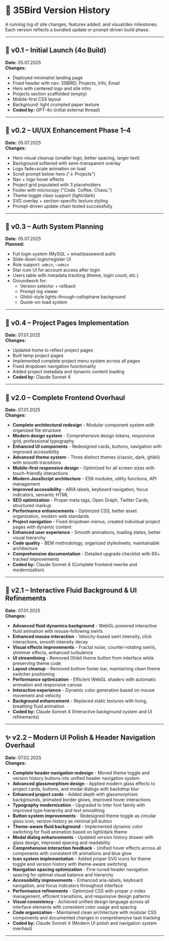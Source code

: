 # 📜 35Bird Version History

A running log of site changes, features added, and visual/dev milestones.  
Each version reflects a bundled update or prompt-driven build phase.

---

## 🧱 v0.1 – Initial Launch (4o Build)
**Date:** 05.07.2025  
**Changes:**
- Deployed minimalist landing page
- Fixed header with nav: 35BIRD, Projects, Info, Email
- Hero with centered logo and site intro
- Projects section scaffolded (empty)
- Mobile-first CSS layout
- Background: light crumpled paper texture
- **Coded by:** GPT-4o (initial external thread)

---

## 🧱 v0.2 – UI/UX Enhancement Phase 1–4
**Date:** 05.07.2025  
**Changes:**
- Hero visual cleanup (smaller logo, better spacing, larger text)
- Background softened with semi-transparent overlay
- Logo fade+scale animation on load
- Scroll prompt below hero ("↓ Projects")
- Nav + logo hover effects
- Project grid populated with 3 placeholders
- Footer with microcopy ("Code. Coffee. Chaos.")
- Theme toggle class support (light/dark)
- SVG overlay + section-specific texture styling
- Prompt-driven update chain tested successfully

---

## 📍 v0.3 – Auth System Planning
**Date:** 05.07.2025  
**Planned:**
- Full login system (MySQL + email/password auth)
- Slide-down login/register UI
- Role support: `admin`, `~admin`
- Star icon UI for account access after login
- Users table with metadata tracking (theme, login count, etc.)
- Groundwork for:
  - Version selector + rollback
  - Prompt log viewer
  - Ghibli-style lights-through-cellophane background
  - Quote-on-load system

---

## 🧱 v0.4 – Project Pages Implementation
**Date:** 07.01.2025  
**Changes:**
- Updated home to reflect project pages
- Built temp project pages
- Implemented complete project menu system across all pages
- Fixed dropdown navigation functionality
- Added project metadata and dynamic content loading
- **Coded by:** Claude Sonnet 4

---

## 🚀 v2.0 – Complete Frontend Overhaul
**Date:** 07.01.2025  
**Changes:**
- **Complete architectural redesign** - Modular component system with organized file structure
- **Modern design system** - Comprehensive design tokens, responsive grid, professional typography
- **Enhanced UI components** - Redesigned cards, buttons, navigation with improved accessibility
- **Advanced theme system** - Three distinct themes (classic, dark, ghibli) with smooth transitions
- **Mobile-first responsive design** - Optimized for all screen sizes with touch-friendly interactions
- **Modern JavaScript architecture** - ES6 modules, utility functions, API management
- **Improved accessibility** - ARIA labels, keyboard navigation, focus indicators, semantic HTML
- **SEO optimization** - Proper meta tags, Open Graph, Twitter Cards, structured markup
- **Performance enhancements** - Optimized CSS, better asset organization, modern web standards
- **Project navigation** - Fixed dropdown menus, created individual project pages with dynamic content
- **Enhanced user experience** - Smooth animations, loading states, better visual hierarchy
- **Code quality** - BEM methodology, organized stylesheets, maintainable architecture
- **Comprehensive documentation** - Detailed upgrade checklist with 60+ tracked improvements
- **Coded by:** Claude Sonnet 4 (Complete frontend rewrite and modernization)

---

## 🌊 v2.1 – Interactive Fluid Background & UI Refinements
**Date:** 07.01.2025  
**Changes:**
- **Advanced fluid dynamics background** - WebGL-powered interactive fluid animation with mouse-following swirls
- **Enhanced mouse interaction** - Velocity-based swirl intensity, click interactions, smooth intensity decay
- **Visual effects improvements** - Fractal noise, counter-rotating swirls, shimmer effects, enhanced turbulence
- **UI streamlining** - Removed Ghibli theme button from interface while preserving theme code
- **Layout cleanup** - Removed bottom footer bar, maintaining clean theme switcher positioning
- **Performance optimization** - Efficient WebGL shaders with automatic animation and responsive canvas
- **Interactive experience** - Dynamic color generation based on mouse movement and velocity
- **Background enhancement** - Replaced static textures with living, breathing fluid animation
- **Coded by:** Claude Sonnet 4 (Interactive background system and UI refinements)

---

## ✨ v2.2 – Modern UI Polish & Header Navigation Overhaul
**Date:** 07.02.2025  
**Changes:**
- **Complete header navigation redesign** - Moved theme toggle and version history buttons into unified header navigation system
- **Advanced glassmorphism design** - Applied modern glass effects to project cards, buttons, and modal dialogs with backdrop blur
- **Enhanced project cards** - Added depth with glassmorphism backgrounds, animated border glows, improved hover interactions
- **Typography modernization** - Upgraded to Inter font family with improved type hierarchy and text smoothing
- **Button system improvements** - Redesigned theme toggle as circular glass icon, version history as minimal pill button
- **Theme-aware fluid background** - Implemented dynamic color switching for fluid animation based on light/dark theme
- **Modal dialog enhancements** - Updated version history drawer with glass design, improved spacing and readability
- **Comprehensive interaction feedback** - Unified hover effects across all components with consistent lift animations and blue glow
- **Icon system implementation** - Added proper SVG icons for theme toggle and version history with theme-aware switching
- **Navigation spacing optimization** - Fine-tuned header navigation spacing for optimal visual balance and hierarchy
- **Accessibility improvements** - Enhanced aria-labels, keyboard navigation, and focus indicators throughout interface
- **Performance refinements** - Optimized CSS with proper z-index management, efficient transitions, and responsive design patterns
- **Visual consistency** - Achieved unified design language across all interface elements with consistent color usage and spacing
- **Code organization** - Maintained clean architecture with modular CSS components and documented changes in comprehensive task tracking
- **Coded by:** Claude Sonnet 4 (Modern UI polish and navigation system overhaul)

---
